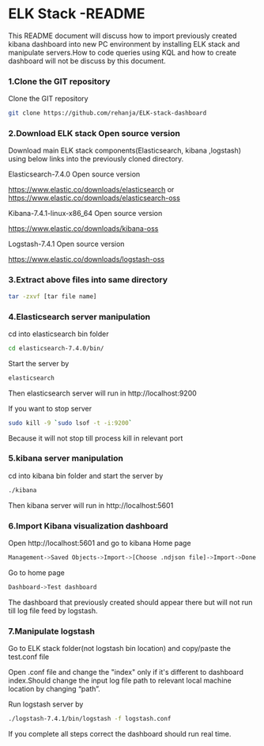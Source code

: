 # ELK Stack -README

This README document will discuss how to import previously created kibana dashboard into new PC environment by installing ELK stack and manipulate servers.How to code queries using KQL and how to create dashboard will not be discuss by this document.
### 1.Clone the GIT repository
Clone the GIT repository 
```sh
git clone https://github.com/rehanja/ELK-stack-dashboard
```
### 2.Download ELK stack Open source version 
Download main ELK stack components(Elasticsearch, kibana ,logstash) using below links into the previously cloned directory.

Elasticsearch-7.4.0 Open source version

https://www.elastic.co/downloads/elasticsearch or https://www.elastic.co/downloads/elasticsearch-oss

Kibana-7.4.1-linux-x86_64 Open source version

https://www.elastic.co/downloads/kibana-oss

Logstash-7.4.1 Open source version

https://www.elastic.co/downloads/logstash-oss

### 3.Extract above files into same directory
```sh
tar -zxvf [tar file name]
```
### 4.Elasticsearch server manipulation

cd into elasticsearch bin folder
```sh
cd elasticsearch-7.4.0/bin/
```
Start the server by
```sh
elasticsearch
```
Then elasticsearch server will run in http://localhost:9200 

If you want to stop server 
```sh
sudo kill -9 `sudo lsof -t -i:9200`
```
Because it will not stop till process kill in relevant port
### 5.kibana server manipulation
cd into kibana bin folder and start the server by
```sh
./kibana
```
Then kibana server will run in http://localhost:5601
### 6.Import Kibana visualization dashboard

Open http://localhost:5601 and go to kibana Home page 
```sh
Management->Saved Objects->Import->[Choose .ndjson file]->Import->Done
```
Go to home page
```sh 
Dashboard->Test dashboard 
```
The dashboard that previously created should appear there but will not run till log file feed by logstash.
### 7.Manipulate logstash 

Go to ELK stack folder(not logstash bin location) and copy/paste  the test.conf file


Open .conf file and change the "index" only if it's different to dashboard index.Should change the input log file path to relevant local machine location by changing “path”.

Run logstash server by
```sh
./logstash-7.4.1/bin/logstash -f logstash.conf
```
If you complete all steps correct the dashboard should run real time.

